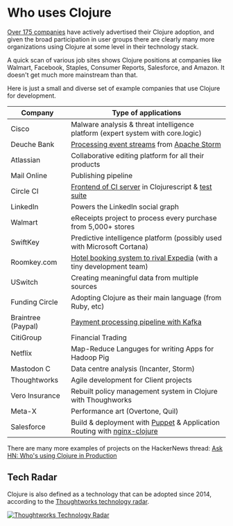 # Who uses Clojure

[Over 175 companies](http://clojure.org/community/companies) have actively advertised their Clojure adoption, and given the broad participation in user groups there are clearly many more organizations using Clojure at some level in their technology stack. 

A quick scan of various job sites shows Clojure positions at companies like Walmart, Facebook, Staples, Consumer Reports, Salesforce, and Amazon. It doesn't get much more mainstream than that. 

Here is just a small and diverse set of example companies that use Clojure for development.

Company | Type of applications
----------------------- | -------------------------------------
Cisco                   | Malware analysis & threat intelligence platform (expert system with core.logic)
Deuche Bank             | [Processing event streams](http://blog.malcolmsparks.com/) from [Apache Storm](https://storm.apache.org/)
Atlassian               | Collaborative editing platform for all their products 
Mail Online             | Publishing pipeline
Circle CI               | [Frontend of CI server](https://github.com/circleci/frontend) in Clojurescript & [test suite](https://circleci.com/blog/rewriting-your-test-suite-in-clojure-in-24-hours/)
LinkedIn                | Powers the LinkedIn social graph
Walmart                 | eReceipts project to process every purchase from 5,000+ stores 
SwiftKey                | Predictive intelligence platform (possibly used with Microsoft Cortana)
Roomkey.com             | [Hotel booking system to rival Expedia](http://www.colinsteele.org/post/23103789647/against-the-grain-aws-clojure-startup) (with a tiny development team)
USwitch                 | Creating meaningful data from multiple sources
Funding Circle          | Adopting Clojure as their main language (from Ruby, etc)
Braintree (Paypal)      | [Payment processing pipeline with Kafka](https://www.youtube.com/watch?v=0D3jev1E5ks)
CitiGroup               | Financial Trading
Netflix                 | Map-Reduce Languges for writing Apps for Hadoop Pig 
Mastodon C              | Data centre analysis (Incanter, Storm)
Thoughtworks            | Agile development for Client projects
Vero Insurance          | Rebuilt policy management system in Clojure with Thoughworks
Meta-X                  | Performance art (Overtone, Quil)
Salesforce              | Build & deployment with [Puppet](https://github.com/puppetlabs/puppetserver) & Application Routing with [nginx-clojure](https://nginx-clojure.github.io)

There are many more examples of projects on the HackerNews thread: [Ask HN: Who's using Clojure in Production](https://news.ycombinator.com/item?id=8549823)


## Tech Radar

Clojure is also defined as a technology that can be adopted since 2014, according to the [Thoughtworks technology radar](https://www.thoughtworks.com/radar/languages-and-frameworks/clojure).

[![Thoughtworks Technology Radar](/images/thoughtworks-tech-radar.png)](https://www.thoughtworks.com/radar/languages-and-frameworks/clojure)
